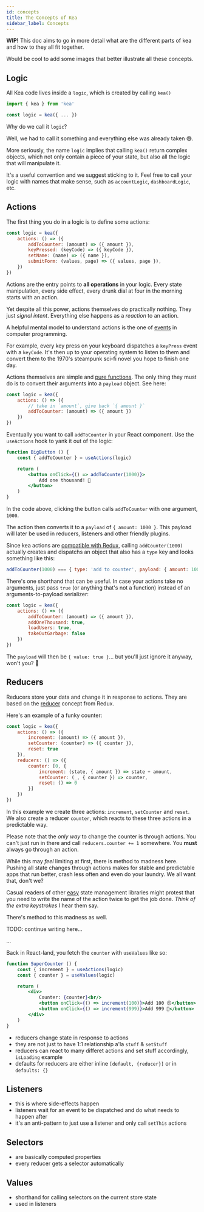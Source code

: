 ```yaml
---
id: concepts
title: The Concepts of Kea
sidebar_label: Concepts
---
```


**WIP!** This doc aims to go in more detail what are the different parts of kea
and how to they all fit together.

Would be cool to add some images that better illustrate all these concepts.

## Logic

All Kea code lives inside a `logic`, which is created by calling `kea()`

```javascript
import { kea } from 'kea'

const logic = kea({ ... })
```

Why do we call it `logic`? 

Well, we had to call it something and everything else was already taken 😅.

More seriously, the name `logic` implies that calling `kea()` return complex objects, 
which not only contain a piece of your state, but also all the logic that will manipulate it.  

It's a useful convention and we suggest sticking to it. Feel free to call your logic with
names that make sense, such as `accountLogic`, `dashboardLogic`, etc.


## Actions

The first thing you do in a logic is to define some actions:

```javascript
const logic = kea({
    actions: () => ({
        addToCounter: (amount) => ({ amount }),
        keyPressed: (keyCode) => ({ keyCode }),
        setName: (name) => ({ name }),
        submitForm: (values, page) => ({ values, page }),
    })
})
```

Actions are the entry points to **all operations** in your logic.
Every state manipulation, every side effect, every drunk dial at four in the morning starts 
with an action.

Yet despite all this power, actions themselves do practically nothing. They just *signal intent*.
Everything else happens as a *reaction* to an action.

A helpful mental model to understand actions is the one 
of [events](https://en.wikipedia.org/wiki/Event_(computing)) in computer programming.

For example, every key press on your keyboard dispatches a `keyPress` event with a `keyCode`. It's then up to 
your operating system to listen to them and convert them to the 1970's steampunk sci-fi
novel you hope to finish one day.

Actions themselves are simple and [pure functions](https://en.wikipedia.org/wiki/Pure_function). The only 
thing they must do is to convert their arguments into a `payload` object. See here:

```jsx
const logic = kea({
    actions: () => ({
        // take in `amount`, give back `{ amount }`
        addToCounter: (amount) => ({ amount })
    })
})
```

Eventually you want to call `addToCounter` in your React component. 
Use the `useActions` hook to yank it out of the logic:

```jsx
function BigButton () {
    const { addToCounter } = useActions(logic)

    return (
        <button onClick={() => addToCounter(1000)}>
            Add one thousand! 🤩
        </button>
    )
}
```

In the code above, clicking the button calls `addToCounter` with one argument, `1000`. 

The action then converts it to a `payload` of `{ amount: 1000 }`. This payload will later be used in
reducers, listeners and other friendly plugins.

Since kea actions are [compatible with Redux](https://redux.js.org/basics/actions), calling
`addCounter(1000)` actually creates and dispatchs an object that also has a `type` key and looks 
something like this:

```javascript
addToCounter(1000) === { type: 'add to counter', payload: { amount: 1000 } }
```

There's one shorthand that can be useful. In case your actions take no arguments, just pass `true`
(or anything that's not a function) instead of an arguments-to-payload serializer:

```jsx
const logic = kea({
    actions: () => ({
        addToCounter: (amount) => ({ amount }),
        addOneThousand: true,
        loadUsers: true,
        takeOutGarbage: false
    })
})
```

The `payload` will then be `{ value: true }`... but you'll just ignore it anyway, won't you? 🤔


## Reducers

Reducers store your data and change it in response to actions. 
They are based on the [reducer](https://redux.js.org/basics/reducers) concept from Redux.

Here's an example of a funky counter:

```javascript
const logic = kea({
    actions: () => ({
        increment: (amount) => ({ amount }),
        setCounter: (counter) => ({ counter }),
        reset: true
    }),
    reducers: () => ({
        counter: [0, { 
            increment: (state, { amount }) => state + amount,
            setCounter: (_, { counter }) => counter,
            reset: () => 0
        }]
    })
})
```

In this example we create three actions: `increment`, `setCounter` and `reset`. We also create a 
reducer `counter`, which reacts to these three actions in a predictable way.

Please note that the *only way* to change the counter is through actions. You can't just
run in there and call `reducers.counter += 1` somewhere. You **must** always go through an action.

While this may *feel* limiting at first, there is method to madness here. Pushing all state changes
through actions makes for stable and predictable apps that run better, crash less often and
even do your laundry. We all want that, don't we?

Casual readers of other [easy](https://easy-peasy.now.sh/) state management libraries might
protest that you need to write the name of the action twice to get the job done. *Think of the extra
keystrokes* I hear them say.

There's method to this madness as well. 

TODO: continue writing here...

...

Back in React-land, you fetch the `counter` with `useValues` like so:

```jsx
function SuperCounter () {
    const { increment } = useActions(logic)
    const { counter } = useValues(logic)

    return (
        <div>
            Counter: {counter}<br/>
            <button onClick={() => increment(100)}>Add 100 😕</button>
            <button onClick={() => increment(999)}>Add 999 🤩</button>
        </div>
    )
}
```



- reducers change state in response to actions
- they are not just to have 1:1 relationship a'la `stuff` & `setStuff`
- reducers can react to many differet actions and set stuff accordingly, `isLoading` example
- defaults for reducers are either inline `[default, {reducer}]` or in `defaults: {}`

## Listeners
- this is where side-effects happen
- listeners wait for an event to be dispatched and do what needs to happen after
- it's an anti-pattern to just use a listener and only call `setThis` actions

## Selectors
- are basically computed properties
- every reducer gets a selector automatically

## Values
- shorthand for calling selectors on the current store state
- used in listeners

